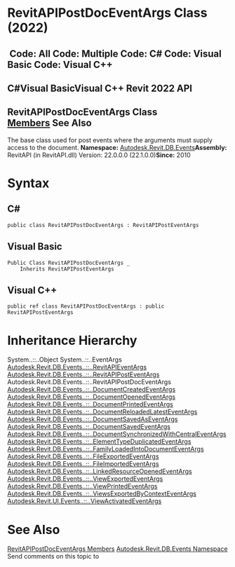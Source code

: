 # RevitAPIPostDocEventArgs Class (2022)

﻿
 Code: All Code: Multiple Code: C# Code: Visual Basic Code: Visual C++   
---  
C#Visual BasicVisual C++
Revit 2022 API  
---  
RevitAPIPostDocEventArgs Class  
[Members](491d43a0-806c-6fc9-fb1e-28fbe1903394.md "RevitAPIPostDocEventArgs Members") See Also  
---  
The base class used for post events where the arguments must supply access to the document. 
**Namespace:** [Autodesk.Revit.DB.Events](b86712d6-83b3-e044-8016-f9881ecd3800.md "Autodesk.Revit.DB.Events Namespace")**Assembly:** RevitAPI (in RevitAPI.dll) Version: 22.0.0.0 (22.1.0.0)**Since:** 2010 
# Syntax
C#  
---  
```text
public class RevitAPIPostDocEventArgs : RevitAPIPostEventArgs
```
  
Visual Basic  
---  
```text
Public Class RevitAPIPostDocEventArgs _
	Inherits RevitAPIPostEventArgs
```
  
Visual C++  
---  
```text
public ref class RevitAPIPostDocEventArgs : public RevitAPIPostEventArgs
```
  
# Inheritance Hierarchy
System..::..Object System..::..EventArgs [Autodesk.Revit.DB.Events..::..RevitAPIEventArgs](7c98499c-e345-cfda-ef89-48eccd3c9992.md "RevitAPIEventArgs Class") [Autodesk.Revit.DB.Events..::..RevitAPIPostEventArgs](93554f52-0145-3454-5697-3f1015e46434.md "RevitAPIPostEventArgs Class") Autodesk.Revit.DB.Events..::..RevitAPIPostDocEventArgs [Autodesk.Revit.DB.Events..::..DocumentCreatedEventArgs](bd300a6c-382a-60f0-a8b4-eae4a8368bf9.md "DocumentCreatedEventArgs Class") [Autodesk.Revit.DB.Events..::..DocumentOpenedEventArgs](0c6c3227-ecad-6a5f-c1b1-d08745360637.md "DocumentOpenedEventArgs Class") [Autodesk.Revit.DB.Events..::..DocumentPrintedEventArgs](12e3944c-0c43-8c08-d3d0-15828d9a6337.md "DocumentPrintedEventArgs Class") [Autodesk.Revit.DB.Events..::..DocumentReloadedLatestEventArgs](0e00db2f-a160-8922-e993-346a9040bc5d.md "DocumentReloadedLatestEventArgs Class") [Autodesk.Revit.DB.Events..::..DocumentSavedAsEventArgs](6ac311cc-14e9-639f-a8d7-e321927e0c14.md "DocumentSavedAsEventArgs Class") [Autodesk.Revit.DB.Events..::..DocumentSavedEventArgs](7bcc6ea7-4e7e-588b-232d-ed94d70d2c5e.md "DocumentSavedEventArgs Class") [Autodesk.Revit.DB.Events..::..DocumentSynchronizedWithCentralEventArgs](ff0bae6e-c1b8-7b7a-cbc9-3b419b7b0c48.md "DocumentSynchronizedWithCentralEventArgs Class") [Autodesk.Revit.DB.Events..::..ElementTypeDuplicatedEventArgs](7ec2ef50-ea02-2e47-a854-490d00285cd1.md "ElementTypeDuplicatedEventArgs Class") [Autodesk.Revit.DB.Events..::..FamilyLoadedIntoDocumentEventArgs](a63d4c02-fc75-445b-edf5-d9068465fb1a.md "FamilyLoadedIntoDocumentEventArgs Class") [Autodesk.Revit.DB.Events..::..FileExportedEventArgs](8f668506-1f9b-0282-f6df-66428891ad3b.md "FileExportedEventArgs Class") [Autodesk.Revit.DB.Events..::..FileImportedEventArgs](87f5b053-2c42-7b57-a58d-4b2489f461cc.md "FileImportedEventArgs Class") [Autodesk.Revit.DB.Events..::..LinkedResourceOpenedEventArgs](4d82ed63-8fd2-71a9-52e8-4695ab299b1b.md "LinkedResourceOpenedEventArgs Class") [Autodesk.Revit.DB.Events..::..ViewExportedEventArgs](d0e95c70-c5f4-8b12-2f7a-5279ba667948.md "ViewExportedEventArgs Class") [Autodesk.Revit.DB.Events..::..ViewPrintedEventArgs](8d683cd4-c19b-034f-8b42-653b024e7aa4.md "ViewPrintedEventArgs Class") [Autodesk.Revit.DB.Events..::..ViewsExportedByContextEventArgs](141e1a8c-7675-bb1f-fe54-eaf00b2bd75b.md "ViewsExportedByContextEventArgs Class") [Autodesk.Revit.UI.Events..::..ViewActivatedEventArgs](3c54cedc-bdbd-fb2c-2250-cb7387a5c3d4.md "ViewActivatedEventArgs Class")
# See Also
[RevitAPIPostDocEventArgs Members](491d43a0-806c-6fc9-fb1e-28fbe1903394.md "RevitAPIPostDocEventArgs Members")
[Autodesk.Revit.DB.Events Namespace](b86712d6-83b3-e044-8016-f9881ecd3800.md "Autodesk.Revit.DB.Events Namespace")
Send comments on this topic to 
